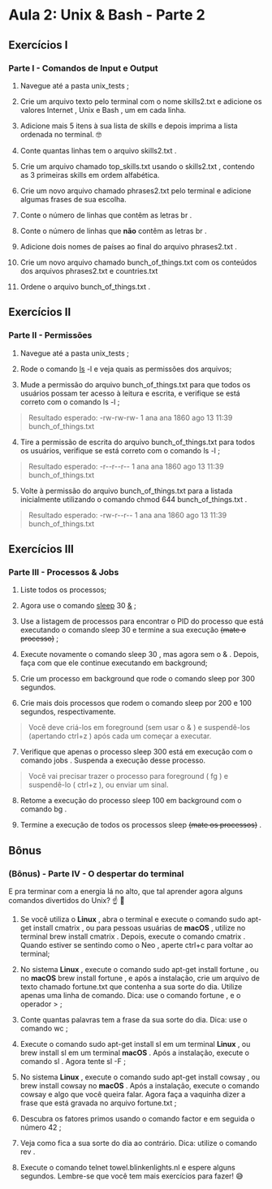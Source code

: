 # Aula 2: Unix & Bash - Parte 2

## Exercícios I

### Parte I - Comandos de Input e Output

1. Navegue até a pasta unix_tests ;

2. Crie um arquivo texto pelo terminal com o nome skills2.txt e adicione os valores Internet , Unix e Bash , um em cada linha.

3. Adicione mais 5 itens à sua lista de skills e depois imprima a lista ordenada no terminal. 🤓

4. Conte quantas linhas tem o arquivo skills2.txt .

5. Crie um arquivo chamado top_skills.txt usando o skills2.txt , contendo as 3 primeiras skills em ordem alfabética.

6. Crie um novo arquivo chamado phrases2.txt pelo terminal e adicione algumas frases de sua escolha.

7. Conte o número de linhas que contêm as letras br .

8. Conte o número de linhas que __não__ contêm as letras br .

9. Adicione dois nomes de países ao final do arquivo phrases2.txt .

10. Crie um novo arquivo chamado bunch_of_things.txt com os conteúdos dos arquivos phrases2.txt e countries.txt

11. Ordene o arquivo bunch_of_things.txt .

## Exercícios II

### Parte II - Permissões

1. Navegue até a pasta unix_tests ;

2. Rode o comando [ls](https://linux.die.net/man/1/ls) -l e veja quais as permissões dos arquivos;

3. Mude a permissão do arquivo bunch_of_things.txt para que todos os usuários possam ter acesso à leitura e escrita, e verifique se está correto com o comando ls -l ;
>Resultado esperado: -rw-rw-rw- 1 ana ana 1860 ago 13 11:39 bunch_of_things.txt

4. Tire a permissão de escrita do arquivo bunch_of_things.txt para todos os usuários, verifique se está correto com o comando ls -l ;
>Resultado esperado: -r--r--r-- 1 ana ana 1860 ago 13 11:39 bunch_of_things.txt

5. Volte à permissão do arquivo bunch_of_things.txt para a listada inicialmente utilizando o comando chmod 644 bunch_of_things.txt .
>Resultado esperado: -rw-r--r-- 1 ana ana 1860 ago 13 11:39 bunch_of_things.txt

## Exercícios III

### Parte III - Processos & Jobs

1. Liste todos os processos;

2. Agora use o comando [sleep](https://linux.die.net/man/3/sleep) 30 [&](https://linuxhandbook.com/run-process-background/) ;

3. Use a listagem de processos para encontrar o PID do processo que está executando o comando sleep 30 e termine a sua execução ~~(mate o processo)~~ ;

4. Execute novamente o comando sleep 30 , mas agora sem o & . Depois, faça com que ele continue executando em background;

5. Crie um processo em background que rode o comando sleep por 300 segundos.

6. Crie mais dois processos que rodem o comando sleep por 200 e 100 segundos, respectivamente.
>Você deve criá-los em foreground (sem usar o & ) e suspendê-los (apertando ctrl+z ) após cada um começar a executar.

7. Verifique que apenas o processo sleep 300 está em execução com o comando jobs . Suspenda a execução desse processo.
>Você vai precisar trazer o processo para foreground ( fg ) e suspendê-lo ( ctrl+z ), ou enviar um sinal.

8. Retome a execução do processo sleep 100 em background com o comando bg .

9. Termine a execução de todos os processos sleep ~~(mate os processos)~~ .

## Bônus

### (Bônus) - Parte IV - O despertar do terminal

E pra terminar com a energia lá no alto, que tal aprender agora alguns comandos divertidos do Unix? ☝ 🎊

1. Se você utiliza o __Linux__ , abra o terminal e execute o comando sudo apt-get install cmatrix , ou para pessoas usuárias de __macOS__ , utilize no terminal brew install cmatrix . Depois, execute o comando cmatrix . Quando estiver se sentindo como o Neo , aperte ctrl+c para voltar ao terminal;

2. No sistema __Linux__ , execute o comando sudo apt-get install fortune , ou no __macOS__ brew install fortune , e após a instalação, crie um arquivo de texto chamado fortune.txt que contenha a sua sorte do dia. Utilize apenas uma linha de comando. Dica: use o comando fortune , e o operador > ;

3. Conte quantas palavras tem a frase da sua sorte do dia. Dica: use o comando wc ;

4. Execute o comando sudo apt-get install sl em um terminal __Linux__ , ou brew install sl em um terminal __macOS__ . Após a instalação, execute o comando sl . Agora tente sl -F ;

5. No sistema __Linux__ , execute o comando sudo apt-get install cowsay , ou brew install cowsay no __macOS__ . Após a instalação, execute o comando cowsay e algo que você queira falar. Agora faça a vaquinha dizer a frase que está gravada no arquivo fortune.txt ;

6. Descubra os fatores primos usando o comando factor e em seguida o número 42 ;

7. Veja como fica a sua sorte do dia ao contrário. Dica: utilize o comando rev .

8. Execute o comando telnet towel.blinkenlights.nl e espere alguns segundos. Lembre-se que você tem mais exercícios para fazer! 😅